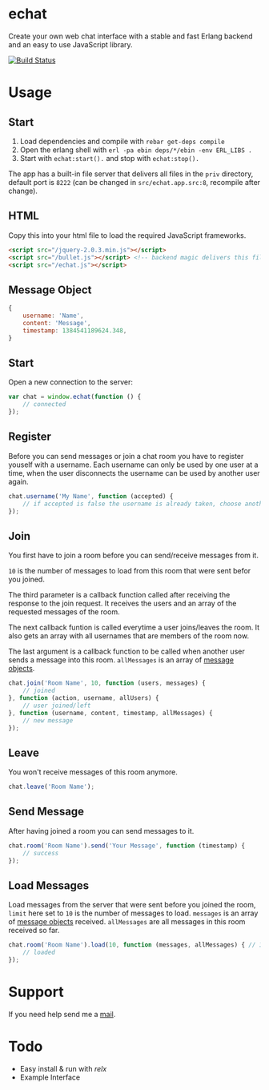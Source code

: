 echat
=====

Create your own web chat interface with a stable and fast Erlang backend and an easy to use JavaScript library.

[![Build Status](https://travis-ci.org/luisgerhorst/echat.png?branch=master)](https://travis-ci.org/luisgerhorst/echat)

# Usage

## Start

1. Load dependencies and compile with `rebar get-deps compile`
3. Open the erlang shell with `erl -pa ebin deps/*/ebin -env ERL_LIBS .`
4. Start with `echat:start().` and stop with `echat:stop().`

The app has a built-in file server that delivers all files in the `priv` directory, default port is `8222` (can be changed in `src/echat.app.src:8`, recompile after change).

## HTML

Copy this into your html file to load the required JavaScript frameworks.

```html
<script src="/jquery-2.0.3.min.js"></script>
<script src="/bullet.js"></script> <!-- backend magic delivers this file -->
<script src="/echat.js"></script>
```

## Message Object

```js
{
	username: 'Name',
	content: 'Message',
	timestamp: 1384541189624.348,
}
```

## Start

Open a new connection to the server:

```js
var chat = window.echat(function () {
	// connected
});
```

## Register

Before you can send messages or join a chat room you have to register youself with a username. Each username can only be used by one user at a time, when the user disconnects the username can be used by another user again.

```js
chat.username('My Name', function (accepted) {
	// if accepted is false the username is already taken, choose another one
});
```

## Join

You first have to join a room before you can send/receive messages from it.

`10` is the number of messages to load from this room that were sent befor you joined.

The third parameter is a callback function called after receiving the response to the join request. It receives the users and an array of the requested messages of the room.

The next callback funtion is called everytime a user joins/leaves the room. It also gets an array with all usernames that are members of the room now.

The last argument is a callback function to be called when another user sends a message into this room. `allMessages` is an array of [message objects](#message-object).

```js
chat.join('Room Name', 10, function (users, messages) {
	// joined
}, function (action, username, allUsers) {
	// user joined/left
}, function (username, content, timestamp, allMessages) {
	// new message
});
```

## Leave

You won't receive messages of this room anymore.

```js
chat.leave('Room Name');
```

## Send Message

After having joined a room you can send messages to it.

```js
chat.room('Room Name').send('Your Message', function (timestamp) {
	// success
});
```

## Load Messages

Load messages from the server that were sent before you joined the room, `limit` here set to `10` is the number of messages to load. `messages` is an array of [message objects](#message-object) received. `allMessages` are all messages in this room received so far.

```js
chat.room('Room Name').load(10, function (messages, allMessages) { // 10: number of messages to load
	// loaded
});
```

# Support

If you need help send me a [mail](mailto:luis@luisgerhorst.de).

# Todo

- Easy install & run with *relx*
- Example Interface
